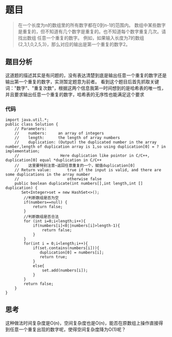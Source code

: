 # 题目
>在一个长度为n的数组里的所有数字都在0到n-1的范围内。 数组中某些数字是重复的，但不知道有几个数字是重复的。也不知道每个数字重复几次。请找出数组
>任意一个重复的数字。 例如，如果输入长度为7的数组{2,3,1,0,2,5,3}，那么对应的输出是第一个重复的数字2。

## 题目分析
这道题的描述其实是有问题的，没有表达清楚到底是输出任意一个重复的数字还是输出第一个重复的数字，实测暂定题意为前者。
看到这个题目后首先抓取关键词："数字"、"重复次数"，根据这两个信息我第一时间想到的是哈希表的唯一性，并且要求输出任意一个重复的数字，哈希表的无序性也能满足这个要求

### 代码
```
import java.util.*;
public class Solution {
    // Parameters:
    //    numbers:     an array of integers
    //    length:      the length of array numbers
    //    duplication: (Output) the duplicated number in the array number,length of duplication array is 1,so using duplication[0] = ? in implementation;
    //                  Here duplication like pointor in C/C++, duplication[0] equal *duplication in C/C++
    //    这里要特别注意~返回任意重复的一个，赋值duplication[0]
    // Return value:       true if the input is valid, and there are some duplications in the array number
    //                     otherwise false
    public boolean duplicate(int numbers[],int length,int [] duplication) {
       Set<Integer>set = new HashSet<>();
        //判断数组是否为空
        if(numbers==null) {
            return false;
        }
        //判断数组是否合法
        for (int i=0;i<length;i++){
            if(numbers[i]<0||numbers[i]>length-1){
                return false;
            }
        }
        for(int i = 0;i<length;i++){
            if(set.contains(numbers[i])){
               duplication[0] = numbers[i];
               return true;
            }
            else{
                set.add(numbers[i]);
            }
        }
        return false;
    }
}
```
## 思考
这种做法时间复杂度是O(n)，空间复杂度也是O(n)，能否在原数组上操作直接得到任意一个重复出现的数字呢，使得空间复杂度降为O(1)呢？
